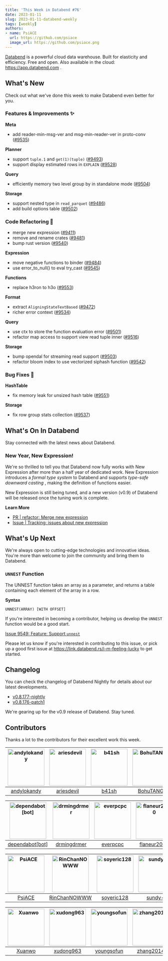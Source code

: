 ```yaml
---
title: 'This Week in Databend #76'
date: 2023-01-11
slug: 2023-01-11-databend-weekly
tags: [weekly]
authors:
- name: PsiACE
  url: https://github.com/psiace
  image_url: https://github.com/psiace.png
---
```


[Databend](https://github.com/datafuselabs/databend) is a powerful cloud data warehouse. Built for elasticity and efficiency. Free and open. Also available in the cloud: <https://app.databend.com> .

## What's New

Check out what we've done this week to make Databend even better for you.

### Features & Improvements :sparkles:

**Meta**

- add reader-min-msg-ver and msg-min-reader-ver in proto-conv ([#9535](https://github.com/datafuselabs/databend/pull/9535))

**Planner**

- support `tuple.1` and `get(1)(tuple)` ([#9493](https://github.com/datafuselabs/databend/pull/9493))
- support display estimated rows in `EXPLAIN` ([#9528](https://github.com/datafuselabs/databend/pull/9528))

**Query**

- efficiently memory two level group by in standalone mode ([#9504](https://github.com/datafuselabs/databend/pull/9504))

**Storage**

- support nested type in `read_parquet` ([#9486](https://github.com/datafuselabs/databend/pull/9486))
- add build options table ([#9502](https://github.com/datafuselabs/databend/pull/9502))

### Code Refactoring :tada:

- merge new expression ([#9411](https://github.com/datafuselabs/databend/pull/9411))
- remove and rename crates ([#9481](https://github.com/datafuselabs/databend/pull/9481))
- bump rust version ([#9540](https://github.com/datafuselabs/databend/pull/9540))

**Expression**

- move negative functions to binder ([#9484](https://github.com/datafuselabs/databend/pull/9484))
- use error_to_null() to eval try_cast ([#9545](https://github.com/datafuselabs/databend/pull/9545))

**Functions**

- replace h3ron to h3o ([#9553](https://github.com/datafuselabs/databend/pull/9553))

**Format**

- extract `AligningStateTextBased` ([#9472](https://github.com/datafuselabs/databend/pull/9472))
- richer error context ([#9534](https://github.com/datafuselabs/databend/pull/9534))

**Query**

- use ctx to store the function evaluation error ([#9501](https://github.com/datafuselabs/databend/pull/9501))
- refactor map access to support view read tuple inner ([#9516](https://github.com/datafuselabs/databend/pull/9516))

**Storage**

- bump opendal for streaming read support ([#9503](https://github.com/datafuselabs/databend/pull/9503))
- refactor bloom index to use vectorized siphash function ([#9542](https://github.com/datafuselabs/databend/pull/9542))

### Bug Fixes :wrench:

**HashTable**

- fix memory leak for unsized hash table ([#9551](https://github.com/datafuselabs/databend/pull/9551))

**Storage**

- fix row group stats collection ([#9537](https://github.com/datafuselabs/databend/pull/9537))

## What's On In Databend

Stay connected with the latest news about Databend.

### New Year, New Expression!

We're so thrilled to tell you that Databend now fully works with New Expression after more than a half year of dedicated work. New Expression introduces a *formal type system* to Databend and supports *type-safe downward casting* , making the definition of functions easier.

New Expression is still being tuned, and a new version (v0.9) of Databend will be released once the tuning work is complete.

**Learn More**

- [PR | refactor: Merge new expression](https://github.com/datafuselabs/databend/pull/9411)
- [Issue | Tracking: issues about new expression](https://github.com/datafuselabs/databend/issues/9480)

## What's Up Next

We're always open to cutting-edge technologies and innovative ideas. You're more than welcome to join the community and bring them to Databend.

### `UNNEST` Function

The UNNEST function takes an array as a parameter, and returns a table containing each element of the array in a row.

**Syntax**

```
UNNEST(ARRAY) [WITH OFFSET]
```

If you're interested in becoming a contributor, helping us develop the `UNNEST` function would be a good start.

[Issue 9549: Feature: Support `unnest`](https://github.com/datafuselabs/databend/issues/9549)

Please let us know if you're interested in contributing to this issue, or pick up a good first issue at <https://link.databend.rs/i-m-feeling-lucky> to get started.

## Changelog

You can check the changelog of Databend Nightly for details about our latest developments.

- [v0.8.177-nightly](https://github.com/datafuselabs/databend/releases/tag/v0.8.177-nightly)
- [v0.8.176-patch1](https://github.com/datafuselabs/databend/releases/tag/v0.8.176-patch1)

We're gearing up for the v0.9 release of Databend. Stay tuned.

## Contributors

Thanks a lot to the contributors for their excellent work this week.

[<img alt="andylokandy" src="https://avatars.githubusercontent.com/u/9637710?v=4&s=117" width="117" />](https://github.com/andylokandy) |[<img alt="ariesdevil" src="https://avatars.githubusercontent.com/u/7812909?v=4&s=117" width="117" />](https://github.com/ariesdevil) |[<img alt="b41sh" src="https://avatars.githubusercontent.com/u/1070352?v=4&s=117" width="117" />](https://github.com/b41sh) |[<img alt="BohuTANG" src="https://avatars.githubusercontent.com/u/172204?v=4&s=117" width="117" />](https://github.com/BohuTANG) |[<img alt="ClSlaid" src="https://avatars.githubusercontent.com/u/44747719?v=4&s=117" width="117" />](https://github.com/ClSlaid) |[<img alt="dantengsky" src="https://avatars.githubusercontent.com/u/22081156?v=4&s=117" width="117" />](https://github.com/dantengsky) |
:---: |:---: |:---: |:---: |:---: |:---: |
[andylokandy](https://github.com/andylokandy) |[ariesdevil](https://github.com/ariesdevil) |[b41sh](https://github.com/b41sh) |[BohuTANG](https://github.com/BohuTANG) |[ClSlaid](https://github.com/ClSlaid) |[dantengsky](https://github.com/dantengsky) |

[<img alt="dependabot[bot]" src="https://avatars.githubusercontent.com/in/29110?v=4&s=117" width="117" />](https://github.com/apps/dependabot) |[<img alt="drmingdrmer" src="https://avatars.githubusercontent.com/u/44069?v=4&s=117" width="117" />](https://github.com/drmingdrmer) |[<img alt="everpcpc" src="https://avatars.githubusercontent.com/u/1808802?v=4&s=117" width="117" />](https://github.com/everpcpc) |[<img alt="flaneur2020" src="https://avatars.githubusercontent.com/u/129800?v=4&s=117" width="117" />](https://github.com/flaneur2020) |[<img alt="leiysky" src="https://avatars.githubusercontent.com/u/22445410?v=4&s=117" width="117" />](https://github.com/leiysky) |[<img alt="mergify[bot]" src="https://avatars.githubusercontent.com/in/10562?v=4&s=117" width="117" />](https://github.com/apps/mergify) |
:---: |:---: |:---: |:---: |:---: |:---: |
[dependabot[bot]](https://github.com/apps/dependabot) |[drmingdrmer](https://github.com/drmingdrmer) |[everpcpc](https://github.com/everpcpc) |[flaneur2020](https://github.com/flaneur2020) |[leiysky](https://github.com/leiysky) |[mergify[bot]](https://github.com/apps/mergify) |

[<img alt="PsiACE" src="https://avatars.githubusercontent.com/u/36896360?v=4&s=117" width="117" />](https://github.com/PsiACE) |[<img alt="RinChanNOWWW" src="https://avatars.githubusercontent.com/u/33975039?v=4&s=117" width="117" />](https://github.com/RinChanNOWWW) |[<img alt="soyeric128" src="https://avatars.githubusercontent.com/u/106025534?v=4&s=117" width="117" />](https://github.com/soyeric128) |[<img alt="sundy-li" src="https://avatars.githubusercontent.com/u/3325189?v=4&s=117" width="117" />](https://github.com/sundy-li) |[<img alt="TCeason" src="https://avatars.githubusercontent.com/u/33082201?v=4&s=117" width="117" />](https://github.com/TCeason) |[<img alt="wubx" src="https://avatars.githubusercontent.com/u/320680?v=4&s=117" width="117" />](https://github.com/wubx) |
:---: |:---: |:---: |:---: |:---: |:---: |
[PsiACE](https://github.com/PsiACE) |[RinChanNOWWW](https://github.com/RinChanNOWWW) |[soyeric128](https://github.com/soyeric128) |[sundy-li](https://github.com/sundy-li) |[TCeason](https://github.com/TCeason) |[wubx](https://github.com/wubx) |

[<img alt="Xuanwo" src="https://avatars.githubusercontent.com/u/5351546?v=4&s=117" width="117" />](https://github.com/Xuanwo) |[<img alt="xudong963" src="https://avatars.githubusercontent.com/u/41979257?v=4&s=117" width="117" />](https://github.com/xudong963) |[<img alt="youngsofun" src="https://avatars.githubusercontent.com/u/5782159?v=4&s=117" width="117" />](https://github.com/youngsofun) |[<img alt="zhang2014" src="https://avatars.githubusercontent.com/u/8087042?v=4&s=117" width="117" />](https://github.com/zhang2014) |
:---: |:---: |:---: |:---: |
[Xuanwo](https://github.com/Xuanwo) |[xudong963](https://github.com/xudong963) |[youngsofun](https://github.com/youngsofun) |[zhang2014](https://github.com/zhang2014) |
